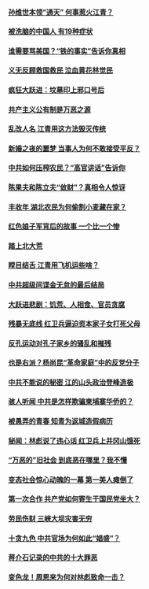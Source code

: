 #### [孙维世本领“通天” 何事惹火江青？](../pages/prog1695/a103389257.md?t=04020405) 
#### [被洗脑的中国人 有19种症状](../pages/prog1695/a103389249.md?t=04020405) 
#### [谁需要骂美国？“铁的事实”告诉你真相](../pages/prog1695/a103388310.md?t=04020405) 
#### [义无反顾救国救民 泣血黄花林觉民](../pages/prog1695/a103388298.md?t=04020405) 
#### [疯狂大跃进：坟墓印上邪口号后](../pages/prog1695/a103387360.md?t=04020405) 
#### [共产主义公有制是万恶之源](../pages/prog1695/a103387352.md?t=04020405) 
#### [乱改人名 江青用这方法毁灭传统](../pages/prog1695/a103386323.md?t=04020405) 
#### [新婚之夜的噩梦 当事人为何不敢接受平反？](../pages/prog1695/a103386318.md?t=04020405) 
#### [中共如何压榨农民？“高官讲话”告诉你](../pages/prog1695/a103385405.md?t=04020405) 
#### [陈果夫和陈立夫“敛财”？真相令人惊讶](../pages/prog1695/a103385390.md?t=04020405) 
#### [丰收年 湖北农民为何偷割小麦藏在家？](../pages/prog1695/a103384134.md?t=04020405) 
#### [红色娘子军背后的故事 一个比一个惨](../pages/prog1695/a103384119.md?t=04020405) 
#### [踏上北大荒](../pages/prog1695/a103383172.md?t=04020405) 
#### [瞠目结舌 江青用飞机运些啥？](../pages/prog1695/a103383168.md?t=04020405) 
#### [中共超级间谍金无怠的最后结局](../pages/prog1695/a103382206.md?t=04020405) 
#### [大跃进悲剧：饥荒、人相食、官员贪腐](../pages/prog1695/a103382186.md?t=04020405) 
#### [残暴无底线 红卫兵逼迫资本家子女打死父母](../pages/prog1695/a103381293.md?t=04020405) 
#### [反孔运动对孔子家乡的骚乱和摧残](../pages/prog1695/a103381287.md?t=04020405) 
#### [也是右派？杨尚昆“革命家庭”中的反党分子](../pages/prog1695/a103380285.md?t=04020405) 
#### [中共不能说的秘密 江的山头政治登峰造极](../pages/prog1695/a103380266.md?t=04020405) 
#### [骇人听闻 中共是怎样欺骗柬埔寨华侨的？](../pages/prog1695/a103379241.md?t=04020405) 
#### [被愚弄的青春 知青为返城造假病历](../pages/prog1695/a103379219.md?t=04020405) 
#### [秘闻：林彪说了违心话 红卫兵上井冈山饿死](../pages/prog1695/a103377868.md?t=04020405) 
#### [“万恶的”旧社会 到底恶在哪里？我不懂](../pages/prog1695/a103377878.md?t=04020405) 
#### [变态社会惊心动魄的一幕 第一美人瘫倒了](../pages/prog1695/a103376949.md?t=04020405) 
#### [第一次合作 共产党如何寄生于国民党坐大？](../pages/prog1695/a103376944.md?t=04020405) 
#### [劳民伤财 三峡大坝灾害无穷](../pages/prog1695/a103376141.md?t=04020405) 
#### [十贪九色 中共官场为何如此“娼盛”？](../pages/prog1695/a103376133.md?t=04020405) 
#### [蒋介石记录的中共的十大罪恶](../pages/prog1695/a103375240.md?t=04020405) 
#### [变色龙！周恩来为何对林彪致命一击？](../pages/prog1695/a103375221.md?t=04020405) 
